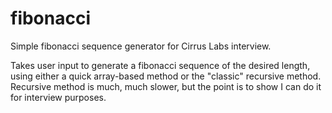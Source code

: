 # fibonacci
Simple fibonacci sequence generator for Cirrus Labs interview.

Takes user input to generate a fibonacci sequence of the desired length, using either a quick array-based method or the "classic" recursive method. Recursive method is much, much slower, but the point is to show I can do it for interview purposes.
